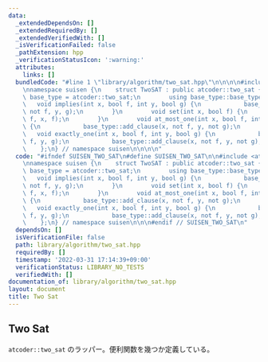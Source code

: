 ```yaml
---
data:
  _extendedDependsOn: []
  _extendedRequiredBy: []
  _extendedVerifiedWith: []
  _isVerificationFailed: false
  _pathExtension: hpp
  _verificationStatusIcon: ':warning:'
  attributes:
    links: []
  bundledCode: "#line 1 \"library/algorithm/two_sat.hpp\"\n\n\n\n#include <atcoder/twosat>\n\
    \nnamespace suisen {\n    struct TwoSAT : public atcoder::two_sat {\n        using\
    \ base_type = atcoder::two_sat;\n        using base_type::base_type;\n\n     \
    \   void implies(int x, bool f, int y, bool g) {\n            base_type::add_clause(x,\
    \ not f, y, g);\n        }\n        void set(int x, bool f) {\n            base_type::add_clause(x,\
    \ f, x, f);\n        }\n        void at_most_one(int x, bool f, int y, bool g)\
    \ {\n            base_type::add_clause(x, not f, y, not g);\n        }\n     \
    \   void exactly_one(int x, bool f, int y, bool g) {\n            base_type::add_clause(x,\
    \ f, y, g);\n            base_type::add_clause(x, not f, y, not g);\n        }\n\
    \    };\n} // namespace suisen\n\n\n\n"
  code: "#ifndef SUISEN_TWO_SAT\n#define SUISEN_TWO_SAT\n\n#include <atcoder/twosat>\n\
    \nnamespace suisen {\n    struct TwoSAT : public atcoder::two_sat {\n        using\
    \ base_type = atcoder::two_sat;\n        using base_type::base_type;\n\n     \
    \   void implies(int x, bool f, int y, bool g) {\n            base_type::add_clause(x,\
    \ not f, y, g);\n        }\n        void set(int x, bool f) {\n            base_type::add_clause(x,\
    \ f, x, f);\n        }\n        void at_most_one(int x, bool f, int y, bool g)\
    \ {\n            base_type::add_clause(x, not f, y, not g);\n        }\n     \
    \   void exactly_one(int x, bool f, int y, bool g) {\n            base_type::add_clause(x,\
    \ f, y, g);\n            base_type::add_clause(x, not f, y, not g);\n        }\n\
    \    };\n} // namespace suisen\n\n\n#endif // SUISEN_TWO_SAT\n"
  dependsOn: []
  isVerificationFile: false
  path: library/algorithm/two_sat.hpp
  requiredBy: []
  timestamp: '2022-03-31 17:14:39+09:00'
  verificationStatus: LIBRARY_NO_TESTS
  verifiedWith: []
documentation_of: library/algorithm/two_sat.hpp
layout: document
title: Two Sat
---
```

## Two Sat

`atcoder::two_sat` のラッパー。便利関数を幾つか定義している。
